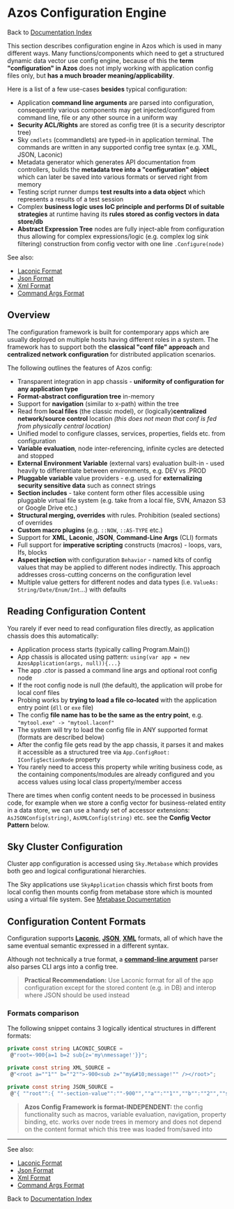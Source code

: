﻿# Azos Configuration Engine

Back to [Documentation Index](/src/documentation-index.md)

This section describes configuration engine in Azos which is used in many different ways. Many functions/components which need to get a structured dynamic data vector use config engine, because of this the **term "configuration" in Azos** does not  imply working with application config files only, but **has a much broader meaning/applicability**.

Here is a list of a few use-cases **besides** typical configuration:
- Application **command line arguments** are parsed into configuration, consequently various components may get injected/configured from command line, file or any other source in a uniform way
- **Security ACL/Rights** are stored as config tree (it is a security descriptor tree)
- Sky `cmdlets` (commandlets) are typed-in in application terminal. The commands are written in any supported config tree syntax (e.g. XML, JSON, Laconic)
- Metadata generator which generates API documentation from controllers, builds the **metadata tree into a "configuration" object** which can later be saved into various formats or served right from memory
- Testing script runner dumps **test results into a data object** which represents a results of a test session
- Complex **business logic uses IoC principle and performs DI of suitable strategies** at runtime having its **rules stored as config vectors in data store/db**
- **Abstract Expression Tree** nodes are fully inject-able from configuration thus allowing for complex expressions/logic (e.g. complex log sink filtering) construction from config vector with one line `.Configure(node)`


See also:
- [Laconic Format](laconic-format.md)
- [Json Format](json-format.md)
- [Xml Format](xml-format.md)
- [Command Args Format](cmdarg-format.md)

## Overview
The configuration framework is built for contemporary apps which are usually deployed on multiple hosts having different
roles in a system. The framework has to support both the **classical "conf file" approach** and **centralized network
configuration** for distributed application scenarios.

The following outlines the features of Azos config:

- Transparent integration in app chassis - **uniformity of configuration for any application type**
- **Format-abstract configuration tree** in-memory
- Support for **navigation** (similar to x-path) within the tree
- Read from **local files** (the classic model), or (logically)**centralized network/source control** location *(this does not mean that conf is fed from physically central location)*
- Unified model to configure classes, services, properties, fields etc. from configuration
- **Variable evaluation**, node inter-referencing, infinite cycles are detected and stopped
- **External Environment Variable** (external vars) evaluation built-in - used heavily to differentiate between environments, e.g. DEV vs .PROD
- **Pluggable variable** value providers - e.g. used for **externalizing security sensitive data** such as connect strings
- **Section includes** - take content form other files accessible using pluggable virtual file system (e.g. take from a local file, SVN, Amazon S3 or Google Drive etc.)
- **Structural merging, overrides** with rules. Prohibition (sealed sections) of overrides
- **Custom macro plugins** (e.g. `::NOW`, `::AS-TYPE` etc.)
- Support for **XML**, **Laconic**, **JSON**, **Command-Line Args** (CLI) formats
- Full support for **imperative scripting** constructs (macros) - loops, vars, Ifs, blocks
- **Aspect injection** with configuration `Behavior` - named kits of config values that may be applied to different nodes
indirectly. This approach addresses cross-cutting concerns on the configuration level
- Multiple value getters for different nodes and data types (i.e. `ValueAs: String/Date/Enum/Int`...) with defaults

## Reading Configuration Content

You rarely if ever need to read configuration files directly, as application chassis does this automatically:

- Application process starts (typically calling Program.Main())
- App chassis is allocated using pattern: `using(var app = new AzosApplication(args, null)){...}`
- The app .ctor is passed a command line args and optional root config node
- If the root config node is null (the default), the application will probe for local conf files
- Probing works by **trying to load a file co-located** with the application entry point (`dll` or `exe` file)
- The config **file name has to be the same as the entry point**, e.g. `"mytool.exe" -> "mytool.laconf"`
- The system will try to load the config file in ANY supported format (formats are described below)
- After the config file gets read by the app chassis, it parses it and makes it accessible as a structured tree via `App.ConfigRoot: IConfigSectionNode` property
- You rarely need to access this property while writing business code, as the containing components/modules are already configured and you access values using local class property/member access

There are times when config content needs to be processed in business code, for example when we store a config vector for business-related entity in a data store, we can use a handy set of accessor extensions: `AsJSONConfig(string)`, `AsXMLConfig(string)` etc. see the **Config Vector Pattern** below.


## Sky Cluster Configuration
Cluster app configuration is accessed using `Sky.Metabase` which provides both geo and logical configurational hierarchies.

The Sky applications use `SkyApplication` chassis which first boots from local config then mounts config from metabase store which is mounted using a virtual file system. See [Metabase Documentation](/src/Azos.Sky/Metabase)

## Configuration Content Formats
Configuration supports [**Laconic**](laconic-format.md), [**JSON**](json-format.md), [**XML**](xml-format.md) formats, all of which have the same eventual semantic expressed in a different syntax.

Although not technically a true format, a [**command-line argument**](cmdarg-format.md) parser also parses CLI args into a config tree.

> **Practical Recommendation:** Use Laconic format for all of the app configuration except for the stored content (e.g. in DB) and interop where JSON should be used instead

### Formats comparison
 The following snippet contains 3 logically identical structures in different formats:
```csharp
private const string LACONIC_SOURCE =
 @"root=-900{a=1 b=2 sub{z='my\nmessage!'}}";

private const string XML_SOURCE =
 @"<root a=""1"" b=""2"">-900<sub z=""my&#10;message!"" /></root>";

private const string JSON_SOURCE =
 @"{ ""root"":{ ""-section-value"":""-900"",""a"":""1"",""b"":""2"",""sub"":{ ""z"":""my\nmessage!""} } }";
```

> **Azos Config Framework is format-INDEPENDENT:** the config functionality such as macros, variable evaluation, navigation, property binding, etc. works over node trees in memory and does not depend on the content format which this tree was loaded from/saved into





-----------------------

See also:
- [Laconic Format](laconic-format.md)
- [Json Format](json-format.md)
- [Xml Format](xml-format.md)
- [Command Args Format](cmdarg-format.md)

Back to [Documentation Index](/src/documentation-index.md)


